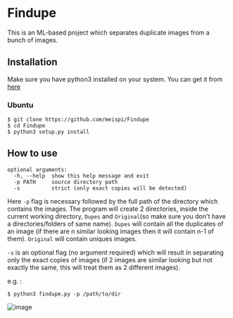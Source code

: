 # Findupe
This is an ML-based project which separates duplicate images from a bunch of images.

## Installation

Make sure you have python3 installed on your system. You can get it from [here](https://www.python.org/downloads/)

### Ubuntu
```
$ git clone https://github.com/meispi/Findupe
$ cd Findupe
$ python3 setup.py install
```

## How to use
```
optional arguments:
  -h, --help  show this help message and exit
  -p PATH     source directory path
  -s          strict (only exact copies will be detected)
```
Here `-p` flag is necessary followed by the full path of the directory which contains the images.
The program will create 2 directories, inside the current working directory, `Dupes` and `Original`(so make sure you don't have a directories/folders of same name). `Dupes` will contain all the duplicates of an image (if there are n similar looking images then it will contain n-1 of them). `Original` will contain uniques images.

`-s` is an optional flag (no argument required) which will result in separating only the exact copies of images (if 2 images are similar looking but not exactly the same, this will treat them as 2 different images).

e.g. :
```
$ python3 findupe.py -p /path/to/dir
```
![image](https://user-images.githubusercontent.com/33330452/122761114-8067c880-d2b9-11eb-8da2-0438f5ec5ced.png)

 
